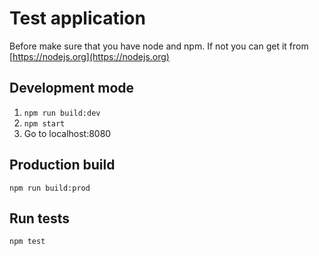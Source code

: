# Test application

Before make sure that you have node and npm. If not you can get it from [https://nodejs.org](https://nodejs.org)

## Development mode
1. `npm run build:dev`
2. `npm start`
4. Go to localhost:8080

## Production build
`npm run build:prod`

## Run tests
`npm test`